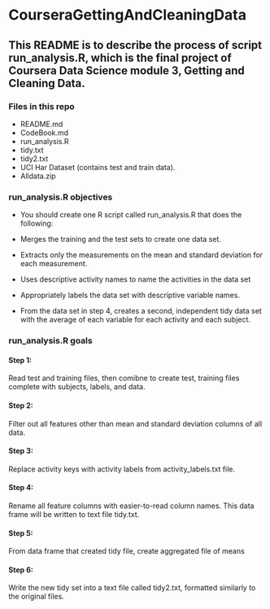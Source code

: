# CourseraGettingAndCleaningData

## This README is to describe the process of script run_analysis.R, which is the final project of Coursera Data Science module 3, Getting and Cleaning Data.

### Files in this repo

* README.md
* CodeBook.md
* run_analysis.R
* tidy.txt
* tidy2.txt
* UCI Har Dataset (contains test and train data).
* Alldata.zip

### run_analysis.R objectives

* You should create one R script called run_analysis.R that does the following: 

* Merges the training and the test sets to create one data set.
* Extracts only the measurements on the mean and standard deviation for each measurement.
* Uses descriptive activity names to name the activities in the data set
* Appropriately labels the data set with descriptive variable names.
* From the data set in step 4, creates a second, independent tidy data set with the average of each variable for each activity and each subject.

### run_analysis.R goals

#### Step 1:

Read test and training files, then comibne to create test, training files complete with subjects, labels, and data.

#### Step 2:

Filter out all features other than mean and standard deviation columns of all data.

#### Step 3:

Replace activity keys with activity labels from activity_labels.txt file.

#### Step 4:

Rename all feature columns with easier-to-read column names.  This data frame will be written to text file tidy.txt.

#### Step 5:

From data frame that created tidy file, create aggregated file of means

#### Step 6:

Write the new tidy set into a text file called tidy2.txt, formatted similarly to the original files.
